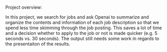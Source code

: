 Project overview:

In this project, we search for jobs and ask Openai to summarize and organize the contents and information of each job description so that we spend less time skimming through the job posting. 
This saves a lot of time and a decision whether to apply to the job or not is made quicker (e.g. 5 seconds vs. 30 seconds). 
The output still needs some work in regards to the presentaiton of the results. 

